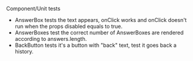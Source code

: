 Component/Unit tests
* AnswerBox tests the text appears, onClick works and onClick doesn't run when the props disabled equals to true.
* AnswerBoxes test the correct number of AnswerBoxes are rendered according to answers.length.
* BackButton tests it's a button with "back" text, test it goes back a history.

